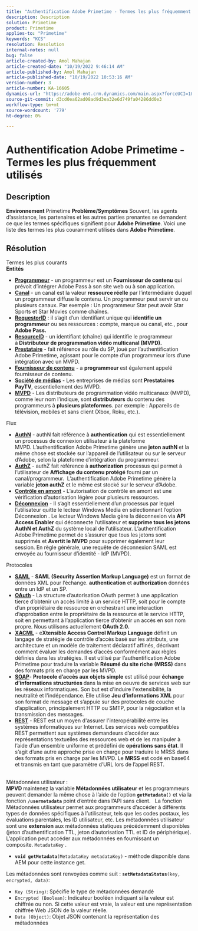 ```yaml
---
title: "Authentification Adobe Primetime - Termes les plus fréquemment utilisés"
description: Description
solution: Primetime
product: Primetime
applies-to: "Primetime"
keywords: "KCS"
resolution: Resolution
internal-notes: null
bug: false
article-created-by: Amol Mahajan
article-created-date: "10/19/2022 9:46:14 AM"
article-published-by: Amol Mahajan
article-published-date: "10/19/2022 10:53:16 AM"
version-number: 3
article-number: KA-16605
dynamics-url: "https://adobe-ent.crm.dynamics.com/main.aspx?forceUCI=1&pagetype=entityrecord&etn=knowledgearticle&id=5d567cdb-924f-ed11-bba2-002248086a27"
source-git-commit: d3cd0ea62ad08ad9d3ea32e6d749fa04286dd0e3
workflow-type: tm+mt
source-wordcount: '779'
ht-degree: 0%

---
```


# Authentification Adobe Primetime - Termes les plus fréquemment utilisés

## Description

<b>Environnement</b>
Primetime
<b>Problème/Symptômes</b>
Souvent, les agents d’assistance, les partenaires et les autres parties prenantes se demandent ce que les termes spécifiques signifient pour <b>Adobe Primetime</b>. Voici une liste des termes les plus couramment utilisés dans <b>Adobe Primetime</b>.


## Résolution

Termes les plus courants<br>
<b>Entités</b>

- <u><b>Programmeur</b></u> - un programmeur est un <b>Fournisseur de contenu</b> qui prévoit d’intégrer Adobe Pass à son site web ou à son application.
- <u><b>Canal</b></u> - un canal est la valeur <b>ressource réelle</b> par l’intermédiaire duquel un programmeur diffuse le contenu. Un programmeur peut servir un ou plusieurs canaux. Par exemple : Un programmeur Star peut avoir Star Sports et Star Movies comme chaînes.
- <u><b>RequestorID</b></u> : il s’agit d’un identifiant unique qui <b>identifie un programmeur</b> ou ses ressources : compte, marque ou canal, etc., pour<b> Adobe Pass. </b>
- <u><b>ResourceID</b></u> - un identifiant (chaîne) qui identifie le programmeur à<b> Distributeur de programmation vidéo multicanal (MVPD). </b>
- <u><b>Prestataire</b></u> - fait référence au rôle du SP, joué par l’authentification Adobe Primetime, agissant pour le compte d’un programmeur lors d’une intégration avec un MVPD.
- <u><b>Fournisseur de contenu</b></u> - a <b>programmeur </b>est également appelé fournisseur de contenu.
- <u><b>Société de médias</b></u> - Les entreprises de médias sont <b>Prestataires PayTV</b>, essentiellement des MVPD.
- <u><b>MVPD</b></u> - Les distributeurs de programmation vidéo multicanaux (MVPD), comme leur nom l’indique, sont <b>distributeurs</b> du contenu des programmeurs à <b>plusieurs plateformes</b>. par exemple : Appareils de télévision, mobiles et sans client (Xbox, Roku, etc.).

Flux
- <u><b>AuthN</b></u> - authN fait référence à <b>authentication</b> qui est essentiellement un processus de connexion utilisateur à la plateforme MVPD. L’authentification Adobe Primetime génère une <b>jeton authN </b>et la même chose est stockée sur l’appareil de l’utilisateur ou sur le serveur d’Adobe, selon la plateforme d’intégration du programmeur.
- <u><b>AuthZ</b></u> - authZ fait référence à <b>authorization</b> processus qui permet à l’utilisateur de <b>Affichage du contenu protégé</b> fourni par un canal/programmeur.  L’authentification Adobe Primetime génère la variable <b>jeton authZ</b> et le même est stocké sur le serveur d’Adobe.
- <u><b>Contrôle en amont</b></u> - L’autorisation de contrôle en amont est une vérification d’autorisation légère pour plusieurs ressources.
- <u><b>Déconnexion</b></u> - Il s’agit essentiellement d’un processus par lequel l’utilisateur quitte le lecteur Windows Media en sélectionnant l’option Déconnexion . Le lecteur Windows Media gère la déconnexion via <b>API Access Enabler</b> qui déconnecte l’utilisateur et <b>supprime tous les jetons AuthN et AuthZ</b> du système local de l’utilisateur. L’authentification Adobe Primetime permet de s’assurer que tous les jetons sont supprimés et <b>Avertit le MVPD</b> pour supprimer également leur session. En règle générale, une requête de déconnexion SAML est envoyée au fournisseur d’identité - IdP (MVPD).



Protocoles
- <b><u>SAML</u></b> - <b>SAML (Security Assertion Markup Language)</b> est un format de données XML pour l’échange. <b>authentication</b> et <b>authorization</b> données entre un IdP et un SP.
- <u><b>OAuth</b></u> - La structure d’autorisation OAuth permet à une application tierce d’obtenir un accès limité à un service HTTP, soit pour le compte d’un propriétaire de ressource en orchestrant une interaction d’approbation entre le propriétaire de la ressource et le service HTTP, soit en permettant à l’application tierce d’obtenir un accès en son nom propre. Nous utilisons actuellement <b>OAuth 2.0.</b>
- <b><u>XACML</u></b> - e<b>Xtensible Access Control Markup Language</b> définit un langage de stratégie de contrôle d’accès basé sur les attributs, une architecture et un modèle de traitement déclaratif affinés, décrivant comment évaluer les demandes d’accès conformément aux règles définies dans les stratégies. Il est utilisé par l’authentification Adobe Primetime pour traduire la variable <b>Résumé du site riche</b> <b>(MRSS)</b> dans des formats pris en charge par les MVPD.
- <b><u>SOAP</u></b>- <b>Protocole d’accès aux objets simple</b> est utilisé pour <b>échange d’informations structurées </b>dans la mise en oeuvre de services web sur les réseaux informatiques. Son but est d&#39;induire l&#39;extensibilité, la neutralité et l&#39;indépendance. Elle utilise <b>Jeu d’informations XML</b> pour son format de message et s’appuie sur des protocoles de couche d’application, principalement HTTP ou SMTP, pour la négociation et la transmission des messages.
- <u><b>REST</b></u> - REST est un moyen d&#39;assurer l&#39;interopérabilité entre les systèmes informatiques sur Internet. Les services web compatibles REST permettent aux systèmes demandeurs d’accéder aux représentations textuelles des ressources web et de les manipuler à l’aide d’un ensemble uniforme et prédéfini de <b>opérations sans état</b>. Il s’agit d’une autre approche prise en charge pour traduire le MRSS dans des formats pris en charge par les MVPD. Le <b>MRSS</b> est codé en base64 et transmis en tant que paramètre d’URL lors de l’appel REST.

<br>Métadonnées utilisateur :<br>
<b>MPVD </b>maintenez la variable<b> Métadonnées utilisateur</b> et les programmeurs peuvent demander la même chose à l’aide de l’option <b>`getMetadata()`</b> et via la fonction <b>`/usermetadata`</b> point d’entrée dans l’API sans client.
 
La fonction Métadonnées utilisateur permet aux programmeurs d’accéder à différents types de données spécifiques à l’utilisateur, tels que les codes postaux, les évaluations parentales, les ID utilisateur, etc. Les métadonnées utilisateur sont une <b>extension</b> aux métadonnées statiques précédemment disponibles (jeton d’authentification TTL, jeton d’autorisation TTL et ID de périphérique). L’application peut accéder aux métadonnées en fournissant un composite. `MetadataKey` .

- <b>`void getMetadata`</b>`(MetadataKey metadataKey)` - méthode disponible dans AEM pour cette instance get.


Les métadonnées sont renvoyées comme suit : <b>`setMetadataStatus`</b>`(key, encrypted, data)`:

- `Key (String)`: Spécifie le type de métadonnées demandé
- `Encrypted (Boolean)`: Indicateur booléen indiquant si la valeur est chiffrée ou non. Si cette valeur est vraie, la valeur est une représentation chiffrée Web JSON de la valeur réelle.
- `Data (Object)`: Objet JSON contenant la représentation des métadonnées



